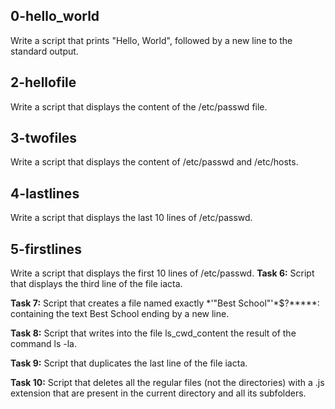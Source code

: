 ## 0-hello_world

Write a script that prints "Hello, World", followed by a new line to the standard output.
## 2-hellofile

Write a script that displays the content of the /etc/passwd file.
## 3-twofiles

Write a script that displays the content of /etc/passwd and /etc/hosts.
## 4-lastlines

Write a script that displays the last 10 lines of /etc/passwd.
## 5-firstlines

Write a script that displays the first 10 lines of /etc/passwd.
**Task 6:**
Script that displays the third line of the file iacta.

**Task 7:**
Script that creates a file named exactly \*\'"Best School"\'\*$\?\*\*\*\*\*: containing the text Best School ending by a new line.

**Task 8:**
Script that writes into the file ls_cwd_content the result of the command ls -la.

**Task 9:**
Script that duplicates the last line of the file iacta.

**Task 10:**
Script that deletes all the regular files (not the directories) with a .js extension that are present in the current directory and all its subfolders.
